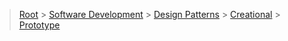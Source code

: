 > [Root](../../../../index.md) > [Software Development](<../../../Software Development.md>) > [Design Patterns](<../../Design Patterns.md>) > [Creational](../Creational.md) > [Prototype](Prototype.md)


